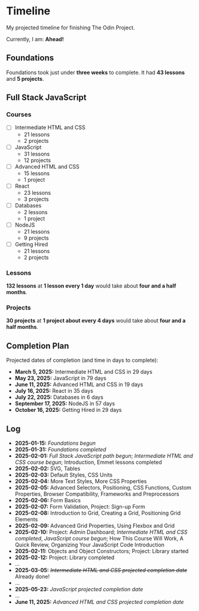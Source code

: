 # Timeline

My projected timeline for finishing The Odin Project.

Currently, I am: **Ahead!**

## Foundations

Foundations took just under **three weeks** to complete. It had **43 lessons** and **5 projects**.

## Full Stack JavaScript

### Courses

- [ ] Intermediate HTML and CSS
    - 21 lessons
    - 2 projects
- [ ] JavaScript
    - 31 lessons
    - 12 projects
- [ ] Advanced HTML and CSS
    - 15 lessons
    - 1 project
- [ ] React
    - 23 lessons
    - 3 projects
- [ ] Databases
    - 2 lessons
    - 1 project
- [ ] NodeJS
    - 21 lessons
    - 9 projects
- [ ] Getting Hired
    - 21 lessons
    - 2 projects

### Lessons

**132 lessons** at **1 lesson every 1 day** would take about **four and a half months**.

### Projects

**30 projects** at **1 project about every 4 days** would take about **four and a half months**.

## Completion Plan

Projected dates of completion (and time in days to complete):

- **March 5, 2025:** Intermediate HTML and CSS in 29 days
- **May 23, 2025:** JavaScript in 79 days
- **June 11, 2025:** Advanced HTML and CSS in 19 days
- **July 16, 2025:** React in 35 days
- **July 22, 2025:** Databases in 6 days
- **September 17, 2025:** NodeJS in 57 days
- **October 16, 2025:** Getting Hired in 29 days

## Log

- **2025-01-15:** *Foundations begun*
- **2025-01-31:** *Foundations completed*
- **2025-02-01:** *Full Stack JavaScript path begun*; *Intermediate HTML and CSS course begun*; Introduction, Emmet lessons completed 
- **2025-02-02:** SVG, Tables
- **2025-02-03:** Default Styles, CSS Units
- **2025-02-04:** More Text Styles, More CSS Properties
- **2025-02-05:** Advanced Selectors, Positioning, CSS Functions, Custom Properties, Browser Compatibility, Frameworks and Preprocessors
- **2025-02-06:** Form Basics
- **2025-02-07:** Form Validation, Project: Sign-up Form
- **2025-02-08:** Introduction to Grid, Creating a Grid, Positioning Grid Elements
- **2025-02-09:** Advanced Grid Properties, Using Flexbox and Grid
- **2025-02-10:** Project: Admin Dashboard; *Intermediate HTML and CSS completed*, *JavaScript course begun*; How This Course Will Work, A Quick Review, Organizing Your JavaScript Code Introduction
- **2025-02-11:** Objects and Object Constructors; Project: Library started
- **2025-02-12:** Project: Library completed
- ...
- **2025-03-05:** ~~*Intermediate HTML and CSS projected completion date*~~ Already done!
- ...
- **2025-05-23:** *JavaScript projected completion date*
- ...
- **June 11, 2025:** *Advanced HTML and CSS projected completion date*
